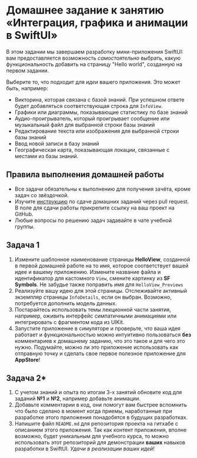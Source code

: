 # Домашнее задание к занятию «Интеграция, графика и анимации в SwiftUI»

В этом задании мы завершаем разработку мини-приложения SwiftUI: вам предоставляется возможность *самостоятельно* выбрать, какую функциональность добавить на страницу "Hello world", созданную на первом задании.

Выберите то, что подходит для *идеи* вашего приложения. Это может быть, например:
* Викторина, которая связана с базой знаний. При успешном ответе будет добавляться соответствующая строка для `InfoView`.
* Графики или диаграммы, показывающие статистику по базе знаний
* Аудио-проигрыватель, который проигрывает сообщение или музыкальный файл для выбранной строки базы знаний
* Редактирование текста или изображения для выбранной строки базы знаний
* Ввод новой записи в базу знаний
* Географическая карта, показывающая локации, связанные с местами из базы знаний.

## Правила выполнения домашней работы

* Все задачи обязательны к выполнению для получения зачёта, кроме задач со звёздочкой.
* Изучите [инструкцию](https://github.com/netology-code/iosint-homeworks/blob/main/Pull%20request's%20guideline.md) по сдаче домашних заданий через pull request. В поле для сдачи работы прикрепите ссылку на ваш проект на GitHub.
* Любые вопросы по решению задач задавайте в чате учебной группы.

## Задача 1

1. Измените шаблонное наименование страницы **HelloView**, созданной в первой домашней работе на то имя, которое соответствует вашей идее и вашему приложению. Измените название файла и идентификатор для кастомного `View`, смените картинку из **SF Symbols**.  Не забудье также поправить имя для `HelloView_Previews`
2. Реализуйте вашу идею для этой страницы. Отслеживайте активный экземпляр страницы `InfoDetails`, если он выбран. Возможно, потребуется дополнить модель данных.
3. Постарайтесь использовать темы лекционной части занятия, например, оживить интерфейс симпатичными анимациями или интегрировать с фрагментом кода из UIKit.
4. Запустите приложение в симуляторе и проверьте, что ваша идея работает и функциональностью можно интуитивно пользоваться **без** комментариев к домашнему заданию, что это такое и для чего это нужно. Подумайте, можно ли это приложение использовать как отправную точку и сделать свое первое полезное приложение для **AppStore**! 

## Задача 2*

1. С учетом знаний и опыта по итогам 3-х занятий обновите код для заданий **№1** и **№2**, например добавьте анимации.
2. Добавьте комментарии в код, они помогут вам быстрее вспомнить что было сделано в момент когда приемы, наработанные при разработке этого приложения понадобятся в будущих разработках.
2. Напишите файл `README.md` для репозитория проекта на гитхабе с описанием этого приложения. Так как контент приложения, вполне возможно, будет уникальным для учебного курса, то можно использовать этот репозиторий для демонстрации **ваших** навыков разработки в SwiftUI. *Удачи в реализации ваших идей!*